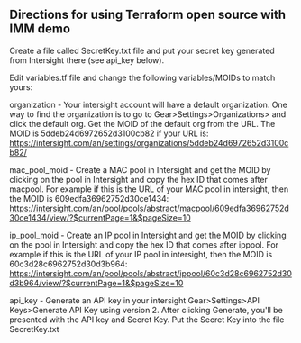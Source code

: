 
Directions for using Terraform open source with IMM demo
--------------------------------------------

Create a file called SecretKey.txt file and put your secret key generated from Intersight there (see api_key below).

Edit variables.tf file and change the following variables/MOIDs to match yours:

organization - Your intersight account will have a default organization. One way to find the 
organization is to go to Gear>Settings>Organizations> and click the default org. Get the MOID 
of the default org from the URL. The MOID is 5ddeb24d6972652d3100cb82 if your URL is:
https://intersight.com/an/settings/organizations/5ddeb24d6972652d3100cb82/

mac_pool_moid - Create a MAC pool in Intersight and get the MOID by clicking on the pool 
in Intersight and copy the hex ID that comes after macpool. For example if this is the URL 
of your MAC pool in intersight, then the MOID is 609edfa36962752d30ce1434:
https://intersight.com/an/pool/pools/abstract/macpool/609edfa36962752d30ce1434/view/?$currentPage=1&$pageSize=10 

ip_pool_moid - Create an IP pool in Intersight and get the MOID by clicking on the pool 
in Intersight and copy the hex ID that comes after ippool. For example if this is the URL 
of your IP pool in intersight, then the MOID is 60c3d28c6962752d30d3b964:
https://intersight.com/an/pool/pools/abstract/ippool/60c3d28c6962752d30d3b964/view/?$currentPage=1&$pageSize=10

api_key - Generate an API key in your intersight Gear>Settings>API Keys>Generate API Key using version 2. 
After clicking Generate, you'll be presented with the API key and Secret Key. Put the Secret Key into the file SecretKey.txt
